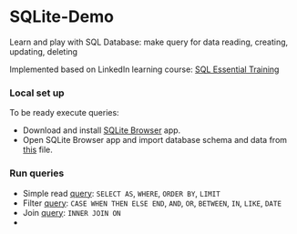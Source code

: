 # SQLite-Demo
Learn and play with SQL Database: make query for data reading, creating, updating, deleting

Implemented based on LinkedIn learning course:
[SQL Essential Training](https://www.linkedin.com/learning/sql-essential-training-20685933)

### Local set up

To be ready execute queries: 
- Download and install [SQLite Browser](https://sqlitebrowser.org/dl/) app.
- Open SQLite Browser app and import database schema and data from [this](database/WSDA_Music.db) file.

### Run queries

- Simple read [query](query/01-simple-read.sql): `SELECT AS`, `WHERE`, `ORDER BY`, `LIMIT`
- Filter [query](query/02-filter.sql): `CASE WHEN THEN ELSE END`, `AND`, `OR`, `BETWEEN`, `IN`, `LIKE`, `DATE`
- Join [query](query/03-join.sql): `INNER JOIN ON`
- 